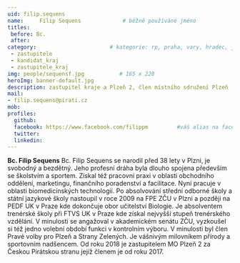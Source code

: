```yaml
---
uid: filip.sequens
name:     Filip Sequens      		# běžně používáné jméno
titles:
 before: Bc.
 after: 
category:                 		# kategorie: rp, praha, vary, hradec, jmk, senat
 - zastupitele
 - kandidat_kraj
 - zastupitele_kraj
img: people/sequensf.jpg           # 165 x 220
heroImg: banner-default.jpg
description: zastupitel kraje a Plzeň 2, člen místního sdružení Plzeň       
mail:
- filip.sequens@pirati.cz
mob: 
profiles:
  github:
  facebook:	https://www.facebook.com/filippm		 #váš alias na facebooku - pokud nemáte, napište před to #	
  twitter:
  linkedin: 
---
```


**Bc. Filip Sequens** Bc. Filip Sequens se narodil před 38 lety v Plzni, je svobodný a bezdětný. Jeho profesní dráha
byla dlouho spojena především se školstvím a sportem. Získal též pracovní praxi v oblasti
obchodního oddělení, marketingu, finančního poradenství a facilitace. Nyní pracuje v oblasti
biomedicínských technologií. Po absolvování střední odborné školy a státní jazykové školy
nastoupil v roce 2009 na FPE ZČU v Plzni a později na PEDF UK v Praze kde dokončuje obor
učitelství Biologie. Je absolventem trenérské školy při FTVS UK v Praze kde získal nejvyšší
stupeň trenérského vzdělání. V minulosti se angažoval v akademickém senátu ZČU, vyzkoušel
si též jedno volební období funkci v kontrolním výboru. V minulosti byl člen Pravé volby pro
Plzeň a Strany Zelených. Je vášnivým milovníkem přírody a sportovním nadšencem. Od roku
2018 je zastupitelem MO Plzeň 2 za Českou Pirátskou stranu jejíž členem je od roku 2017.

